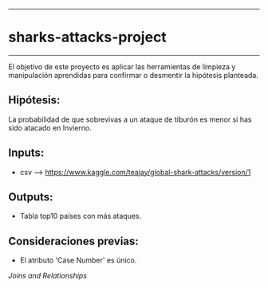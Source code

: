 ---------------------------
# sharks-attacks-project 
------------------------------
El objetivo de este proyecto es aplicar las herramientas de limpieza y manipulación aprendidas para confirmar o desmentir la hipótesis planteada.

## Hipótesis:

La probabilidad de que sobrevivas a un ataque de tiburón es menor si has sido atacado en Invierno.

## Inputs:

- csv --> https://www.kaggle.com/teajay/global-shark-attacks/version/1

## Outputs:
- Tabla top10 países con más ataques.

## Consideraciones previas:
- El atributo 'Case Number' es único.






 *Joins and Relationships* 
